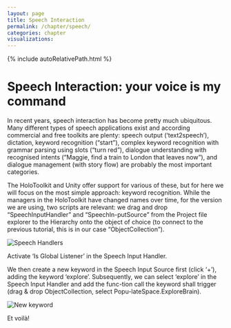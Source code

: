 ```yaml
---
layout: page
title: Speech Interaction
permalink: /chapter/speech/
categories: chapter
visualizations:
---
```


{% include autoRelativePath.html %}

# Speech Interaction: your voice is my command

In recent years, speech interaction has become pretty much ubiquitous.
Many different types of speech applications exist and according commercial and free toolkits are plenty:
speech output (‘text2speech’), dictation, keyword recognition (“start”), complex keyword recognition with grammar parsing using slots (“turn red”), dialogue understanding with recognised intents (“Maggie, find a train to London that leaves now”), and dialogue management (with story flow) are probably the most important categories.

The HoloToolkit and Unity offer support for various of these, but for here we will focus on the most simple approach: keyword recognition.
While the managers in the HoloToolkit have changed names over time, for the version we are using, two scripts are relevant:
we drag and drop “SpeechInputHandler” and “SpeechIn-putSource” from the Project file explorer to the Hierarchy onto the object of choice (to connect to the previous tutorial, this is in our case “ObjectCollection”).

![Speech Handlers]({{pathToRoot}}/assets/figures/speech/speech-1.png)
 
Activate ‘Is Global Listener’ in the Speech Input Handler.

We then create a new keyword in the Speech Input Source first (click ‘+’), adding the keyword ‘explore’.
Subsequently, we can select ‘explore’ in the Speech Input Handler and add the func-tion call the keyword shall trigger (drag & drop ObjectCollection, select Popu-lateSpace.ExploreBrain). 

![New keyword]({{pathToRoot}}/assets/figures/speech/speech-2.png)
 
Et voilà!

